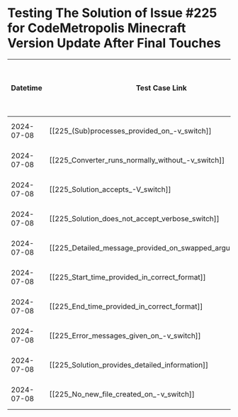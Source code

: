 # Testing The Solution of Issue #225 for CodeMetropolis Minecraft Version Update After Final Touches


| Datetime   | Test Case Link                                              | Tester            | Passed/Failed | Links to issues (if a bug is found) | Consequences (if the test case needs to be fixed) |
| ---------- | ----------------------------------------------------------- | ----------------- | ------------- | ----------------------------------- | ------------------------------------------------- |
| 2024-07-08 | [[225_(Sub)processes_provided_on_-v_switch]]                | Tóth Bojnik Tibor | Passed        |                                     |                                                   |
| 2024-07-08 | [[225_Converter_runs_normally_without_-v_switch]]           | Tóth Bojnik Tibor | Passed        |                                     |                                                   |
| 2024-07-08 | [[225_Solution_accepts_-V_switch]]                          | Tóth Bojnik Tibor | Passed        |                                     |                                                   |
| 2024-07-08 | [[225_Solution_does_not_accept_verbose_switch]]             | Tóth Bojnik Tibor | Passed        |                                     |                                                   |
| 2024-07-08 | [[225_Detailed_message_provided_on_swapped_argument_order]] | Tóth Bojnik Tibor | Passed        |                                     |                                                   |
| 2024-07-08 | [[225_Start_time_provided_in_correct_format]]               | Tóth Bojnik Tibor | Passed        |                                     |                                                   |
| 2024-07-08 | [[225_End_time_provided_in_correct_format]]                 | Tóth Bojnik Tibor | Passed        |                                     |                                                   |
| 2024-07-08 | [[225_Error_messages_given_on_-v_switch]]                   | Tóth Bojnik Tibor | Passed        |                                     |                                                   |
| 2024-07-08 | [[225_Solution_provides_detailed_information]]              | Tóth Bojnik Tibor | Passed        |                                     |                                                   |
| 2024-07-08 | [[225_No_new_file_created_on_-v_switch]]                    | Tóth Bojnik Tibor | Passed        |                                     |                                                   |
